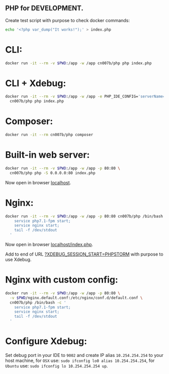 ## PHP for DEVELOPMENT.

Create test script with purpose to check docker commands:

```bash
echo '<?php var_dump("It works!");' > index.php
```

# CLI:

```bash
docker run -it --rm -v $PWD:/app -w /app cn007b/php php index.php
```
# CLI + Xdebug:

```bash
docker run -it --rm -v $PWD:/app -w /app -e PHP_IDE_CONFIG='serverName=docker' \
  cn007b/php php index.php
```

# Composer:

```bash
docker run -it --rm cn007b/php composer
```

# Built-in web server:

```bash
docker run -it --rm -v $PWD:/app -w /app -p 80:80 \
  cn007b/php php -S 0.0.0.0:80 index.php
```

Now open in browser [localhost](http://localhost:80/).

# Nginx:

```bash
docker run -it --rm -v $PWD:/app -w /app -p 80:80 cn007b/php /bin/bash -c '
    service php7.1-fpm start;
    service nginx start;
    tail -f /dev/stdout
  '
```

Now open in browser [localhost/index.php](http://localhost:80/index.php).

Add to end of URL [?XDEBUG_SESSION_START=PHPSTORM](http://localhost:80/index.php?XDEBUG_SESSION_START=PHPSTORM) with purpose to use Xdebug.

# Nginx with custom config:

```bash
docker run -it --rm -v $PWD:/app -w /app -p 80:80 \
  -v $PWD/nginx.default.conf:/etc/nginx/conf.d/default.conf \
  cn007b/php /bin/bash -c '
    service php7.1-fpm start;
    service nginx start;
    tail -f /dev/stdout
  '
```

# Configure Xdebug:

Set debug port in your IDE to `9002` and create IP alias `10.254.254.254` to your host machine,
for `OSX` use: `sudo ifconfig lo0 alias 10.254.254.254`,
for `Ubuntu` use: `sudo ifconfig lo 10.254.254.254 up`.
